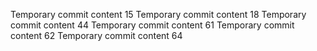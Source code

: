 Temporary commit content 15
Temporary commit content 18
Temporary commit content 44
Temporary commit content 61
Temporary commit content 62
Temporary commit content 64
